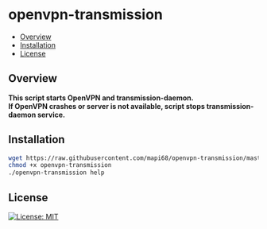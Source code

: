 # openvpn-transmission

* [Overview](#overview)
* [Installation](#installation)
* [License](#license)

## Overview
<b>This script starts OpenVPN and transmission-daemon.</br>
If OpenVPN crashes or server is not available, script stops transmission-daemon service.</b>


## Installation

```bash
wget https://raw.githubusercontent.com/mapi68/openvpn-transmission/master/openvpn-transmission
chmod +x openvpn-transmission
./openvpn-transmission help
```


## License
[![License: MIT](https://img.shields.io/badge/License-MIT-blue.svg)](LICENSE.md)
